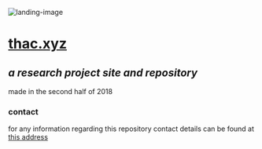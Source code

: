 ![landing-image](/diary.gif)

# [thac.xyz](https://thac.xyz)
## _a research project site and repository_

made in the second half of 2018

### contact
for any information regarding this repository contact details can be found at [this address](https://keybase.io/tomupom)
